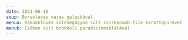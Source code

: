 ```yaml
---
date: 2021-06-16
soup: Borsóleves vajas galuskával
menua: Kakukkfüves zöldségágyon sült csirkecomb filé karottapürével
menub: Csőben sült brokkoli paradicsomsalátával
---
```

